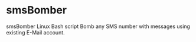 # smsBomber
smsBomber Linux Bash script Bomb any SMS number with messages using existing E-Mail account.
